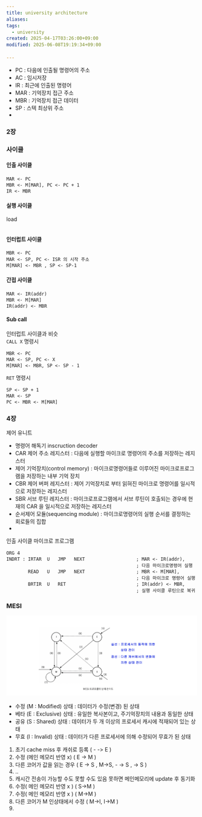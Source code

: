 ```yaml
---
title: university architecture
aliases: 
tags:
  - university
created: 2025-04-17T03:26:00+09:00
modified: 2025-06-08T19:19:34+09:00

---
```

- PC : 다음에 인출될 명령어의 주소
- AC : 임시저장
- IR : 최근에 인출된 명령어
- MAR : 기억장치 접근 주소
- MBR : 기억장치 접근 데이터
- SP : 스텍 최상위 주소
- 


### 2장
### 사이클
#### 인출 사이클

```assembly
MAR <- PC
MBR <- M[MAR], PC <- PC + 1
IR <- MBR
```

#### 실행 사이클
load

```json

```

#### 인터럽트 사이클

```assembly
MBR <- PC
MAR <- SP, PC <- ISR 의 시작 주소
M[MAR] <- MBR , SP <- SP-1
```

#### 간접 사이클

```assembly
MAR <- IR(addr)
MBR <- M[MAR]
IR(addr) <- MBR
```

#### Sub call
인터럽트 사이클과 비슷  
`CALL X` 명령시

```assembly
MBR <- PC
MAR <- SP, PC <- X
M[MAR] <- MBR, SP <- SP - 1
```

`RET` 명령시

```assembly
SP <- SP + 1
MAR <- SP
PC <- MBR <- M[MAR]
```

### 4장

제어 유니트  
- 명령어 해독기 inscruction decoder
- CAR 제어 주소 레지스터 : 다음에 실행할 마이크로 명령어의 주소를 저장하는 레지스터
- 제어 기억장치(control memory) : 마이크로명령어들로 이루어진 마이크로프로그램을 저장하는 내부 기억 장치
- CBR 제어 버퍼 레지스터 : 제어 기억장치로 부터 읽혀진 마이크로 명령어를 일시적으로 저장하는 레지스터
- SBR 서브 루틴 레지스터 : 마이크로프로그램에서 서브 루틴이 호출되는 경우에 현재의 CAR 을 일시적으로 저장하는 레지스터
- 순서제어 모듈(sequencing module) : 마이크로명령어의 실행 순서를 결정하는 회로들의 집합
- 


인출 사이클 마이크로 프로그램

```assembly
ORG 4
INDRT : IRTAR  U   JMP   NEXT                   ; MAR <- IR(addr),
											    ; 다음 마이크로명령어 실행
		READ   U   JMP   NEXT                   ; MBR <- M[MAR],
											    ; 다음 마이크로 명령어 실행  
		BRTIR  U   RET                          ; IR(addr) <- MBR,
												; 실행 사이클 루틴으로 복귀
```

### MESI
![](../08.media/20250608140639-1749360099887-image.png)
- 수정 (M : Modified) 상태 : 데이터가 수정(변경) 된 상태
- 베타 (E : Exclusive) 상태 : 유일한 복사본이고, 주기억장치의 내용과 동일한 상태
- 공유 (S : Shared) 상태 : 데이터가 두 개 이상의 프로세서 캐시에 적재되어 있는 상태
- 무효 (I : Invalid) 상태 : 데이터가 다른 프로세서에 의해 수정되어 무효가 된 상태

1. 초기 cache miss 후 캐쉬로 등록 ( - -> E )
2. 수정 (메인 메모리 반영  x) ( E -> M )
3. 다른 코어가 값을 읽는 경우 ( E -> S , M->S, - -> S , -> S )
4. ..
5. 캐시간 전송이 가능할 수도 못할 수도 있음 못하면 메인메모리에 update 후 동기화
6. 수정( 메인 메모리 반영 x ) ( S->M )
7. 수정( 메인 메모리 반영 x ) ( M->M )
8. 다른 코어가 M 인상태에서 수정 ( M->I, I->M )
9. 